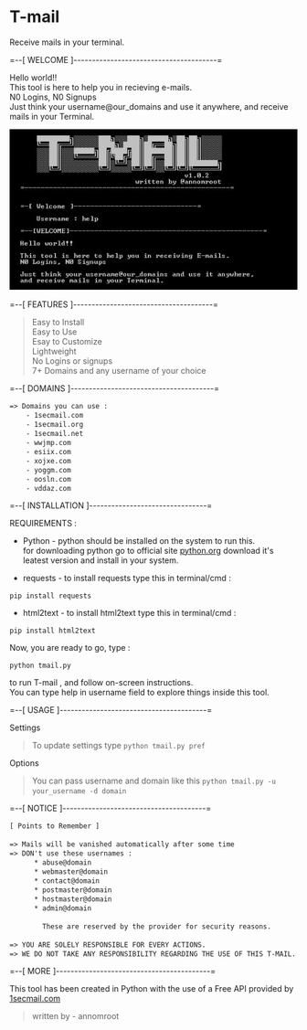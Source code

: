 # T-mail
Receive mails in your terminal.

=--[ WELCOME ]---------------------------------------=

Hello world!! \
This tool is here to help you in recieving e-mails. \
N0 Logins, N0 Signups\
Just think your username@our_domains and use it anywhere, and receive mails in your Terminal.

![image](/banner.JPG)

=--[ FEATURES ]--------------------------------------=
>Easy to Install\
>Easy to Use \
>Esay to Customize\
>Lightweight\
>No Logins or signups\
>7+ Domains and any username of your choice

=--[ DOMAINS ]---------------------------------------=

    => Domains you can use : 
        - 1secmail.com
        - 1secmail.org
        - 1secmail.net
        - wwjmp.com
        - esiix.com
        - xojxe.com
        - yoggm.com
        - oosln.com
        - vddaz.com
        
 =--[ INSTALLATION ]--------------------------------=

   REQUIREMENTS : 
    
   * Python - python should be installed on the system to run this.\
              for downloading python go to official site [python.org](https://www.python.org/downloads) download it's leatest version and install in your system.
                  
   * requests - to install requests type this in terminal/cmd : 
    
    pip install requests
   * html2text - to install html2text type this in terminal/cmd : 

    pip install html2text
  
   Now, you are ready to go, type :
       
    python tmail.py
    
   to run T-mail , and follow on-screen instructions.\
   You can type help in username field to explore things inside this tool.
   
=--[ USAGE ]----------------------------------------=

Settings 
>To update settings type `python tmail.py pref`

Options
>You can pass username and domain like this `python tmail.py -u your_username -d domain`

=--[ NOTICE ]---------------------------------------=

    [ Points to Remember ] 

    => Mails will be vanished automatically after some time 
    => DON't use these usernames :
          * abuse@domain
          * webmaster@domain
          * contact@domain
          * postmaster@domain
          * hostmaster@domain
          * admin@domain
          
            These are reserved by the provider for security reasons.
            
    => YOU ARE SOLELY RESPONSIBLE FOR EVERY ACTIONS.
    => WE DO NOT TAKE ANY RESPONSIBILITY REGARDING THE USE OF THIS T-MAIL.
    
=--[ MORE ]------------------------------------------=

This tool has been created in Python with the use of a Free API provided by [1secmail.com](https://www.1secmail.com/)
    
>written by - annomroot
